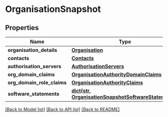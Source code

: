 # OrganisationSnapshot

## Properties
Name | Type | Description | Notes
------------ | ------------- | ------------- | -------------
**organisation_details** | [**Organisation**](Organisation.md) |  | [optional] 
**contacts** | [**Contacts**](Contacts.md) |  | [optional] 
**authorisation_servers** | [**AuthorisationServers**](AuthorisationServers.md) |  | [optional] 
**org_domain_claims** | [**OrganisationAuthorityDomainClaims**](OrganisationAuthorityDomainClaims.md) |  | [optional] 
**org_domain_role_claims** | [**OrganisationAuthorityClaims**](OrganisationAuthorityClaims.md) |  | [optional] 
**software_statements** | [**dict(str, OrganisationSnapshotSoftwareStatements)**](OrganisationSnapshotSoftwareStatements.md) |  | [optional] 

[[Back to Model list]](../README.md#documentation-for-models) [[Back to API list]](../README.md#documentation-for-api-endpoints) [[Back to README]](../README.md)

